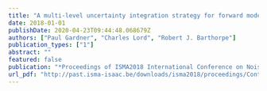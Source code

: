 ```yaml
---
title: "A multi-level uncertainty integration strategy for forward model-driven SHM"
date: 2018-01-01
publishDate: 2020-04-23T09:44:48.068679Z
authors: ["Paul Gardner", "Charles Lord", "Robert J. Barthorpe"]
publication_types: ["1"]
abstract: ""
featured: false
publication: "*Proceedings of ISMA2018 International Conference on Noise and Vibration Engineering*"
url_pdf: "http://past.isma-isaac.be/downloads/isma2018/proceedings/Contribution_388_proceeding_3.pdf"
---
```


